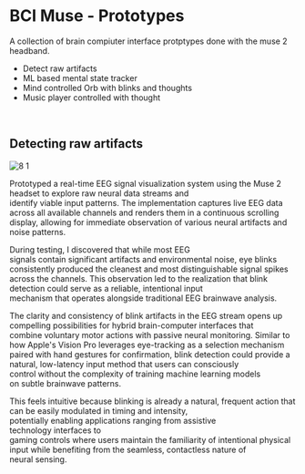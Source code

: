 # BCI Muse - Prototypes

A collection of brain compiuter interface protptypes done with the muse 2 headband.

- Detect raw artifacts
- ML based mental state tracker
- Mind controlled Orb with blinks and thoughts
- Music player controlled with thought



<br>

## Detecting raw artifacts

![8 1](https://github.com/user-attachments/assets/c0f14946-3532-4dce-8cf6-2069423d8aa1)

Prototyped a real-time EEG signal visualization system using the Muse 2 headset to explore raw neural data streams and identify viable input patterns. The implementation captures live EEG data across all available channels and renders them in a continuous scrolling display, allowing for immediate observation of various neural artifacts and noise patterns. 

During testing, I discovered that while most EEG signals contain significant artifacts and environmental noise, eye blinks consistently produced the cleanest and most distinguishable signal spikes across the channels. This observation led to the realization that blink detection could serve as a reliable, intentional input mechanism that operates alongside traditional EEG brainwave analysis.


The clarity and consistency of blink artifacts in the EEG stream opens up compelling possibilities for hybrid brain-computer interfaces that combine voluntary motor actions with passive neural monitoring. Similar to how Apple's Vision Pro leverages eye-tracking as a selection mechanism paired with hand gestures for confirmation, blink detection could provide a natural, low-latency input method that users can consciously control without the complexity of training machine learning models on subtle brainwave patterns. 

This  feels intuitive because blinking is already a natural, frequent action that can be easily modulated in timing and intensity, potentially enabling applications ranging from assistive technology interfaces to gaming controls where users maintain the familiarity of intentional physical input while benefiting from the seamless, contactless nature of neural sensing.
